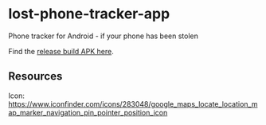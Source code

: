 lost-phone-tracker-app
========================

Phone tracker for Android - if your phone has been stolen

Find the [release build APK here](PhoneTracker-release.apk).

Resources
---------

Icon: https://www.iconfinder.com/icons/283048/google_maps_locate_location_map_marker_navigation_pin_pointer_position_icon